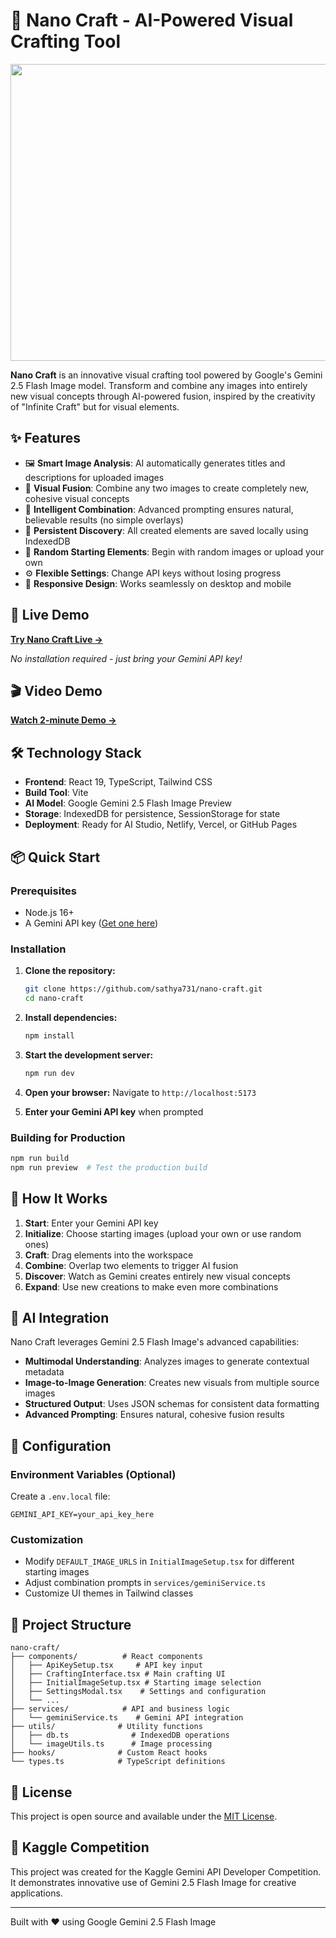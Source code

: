 # 🎨 Nano Craft - AI-Powered Visual Crafting Tool

<div align="center">
<img width="1200" height="475" alt="GHBanner" src="https://github.com/user-attachments/assets/0aa67016-6eaf-458a-adb2-6e31a0763ed6" />
</div>

**Nano Craft** is an innovative visual crafting tool powered by Google's Gemini 2.5 Flash Image model. Transform and combine any images into entirely new visual concepts through AI-powered fusion, inspired by the creativity of "Infinite Craft" but for visual elements.

## ✨ Features

- 🖼️ **Smart Image Analysis**: AI automatically generates titles and descriptions for uploaded images
- 🔄 **Visual Fusion**: Combine any two images to create completely new, cohesive visual concepts  
- 🎯 **Intelligent Combination**: Advanced prompting ensures natural, believable results (no simple overlays)
- 💾 **Persistent Discovery**: All created elements are saved locally using IndexedDB
- 🎲 **Random Starting Elements**: Begin with random images or upload your own
- ⚙️ **Flexible Settings**: Change API keys without losing progress
- 📱 **Responsive Design**: Works seamlessly on desktop and mobile

## 🚀 Live Demo

**[Try Nano Craft Live →](https://calm-paletas-dfe2fd.netlify.app/)**

*No installation required - just bring your Gemini API key!*

## 🎬 Video Demo

**[Watch 2-minute Demo →](https://youtu.be/pxRk-LZNh44)**

## 🛠️ Technology Stack

- **Frontend**: React 19, TypeScript, Tailwind CSS
- **Build Tool**: Vite
- **AI Model**: Google Gemini 2.5 Flash Image Preview
- **Storage**: IndexedDB for persistence, SessionStorage for state
- **Deployment**: Ready for AI Studio, Netlify, Vercel, or GitHub Pages

## 📦 Quick Start

### Prerequisites
- Node.js 16+
- A Gemini API key ([Get one here](https://aistudio.google.com/apikey))

### Installation

1. **Clone the repository:**
   ```bash
   git clone https://github.com/sathya731/nano-craft.git
   cd nano-craft
   ```

2. **Install dependencies:**
   ```bash
   npm install
   ```

3. **Start the development server:**
   ```bash
   npm run dev
   ```

4. **Open your browser:**
   Navigate to `http://localhost:5173`

5. **Enter your Gemini API key** when prompted

### Building for Production

```bash
npm run build
npm run preview  # Test the production build
```

## 🎯 How It Works

1. **Start**: Enter your Gemini API key
2. **Initialize**: Choose starting images (upload your own or use random ones)
3. **Craft**: Drag elements into the workspace
4. **Combine**: Overlap two elements to trigger AI fusion
5. **Discover**: Watch as Gemini creates entirely new visual concepts
6. **Expand**: Use new creations to make even more combinations

## 🧠 AI Integration

Nano Craft leverages Gemini 2.5 Flash Image's advanced capabilities:

- **Multimodal Understanding**: Analyzes images to generate contextual metadata
- **Image-to-Image Generation**: Creates new visuals from multiple source images
- **Structured Output**: Uses JSON schemas for consistent data formatting
- **Advanced Prompting**: Ensures natural, cohesive fusion results

## 🔧 Configuration

### Environment Variables (Optional)
Create a `.env.local` file:
```
GEMINI_API_KEY=your_api_key_here
```

### Customization
- Modify `DEFAULT_IMAGE_URLS` in `InitialImageSetup.tsx` for different starting images
- Adjust combination prompts in `services/geminiService.ts`
- Customize UI themes in Tailwind classes

## 📁 Project Structure

```
nano-craft/
├── components/          # React components
│   ├── ApiKeySetup.tsx     # API key input
│   ├── CraftingInterface.tsx # Main crafting UI
│   ├── InitialImageSetup.tsx # Starting image selection
│   ├── SettingsModal.tsx    # Settings and configuration
│   └── ...
├── services/            # API and business logic
│   └── geminiService.ts    # Gemini API integration
├── utils/              # Utility functions
│   ├── db.ts              # IndexedDB operations
│   └── imageUtils.ts      # Image processing
├── hooks/              # Custom React hooks
└── types.ts            # TypeScript definitions
```

## 📄 License

This project is open source and available under the [MIT License](LICENSE).

## 🎊 Kaggle Competition

This project was created for the Kaggle Gemini API Developer Competition. It demonstrates innovative use of Gemini 2.5 Flash Image for creative applications.

---

Built with ❤️ using Google Gemini 2.5 Flash Image
